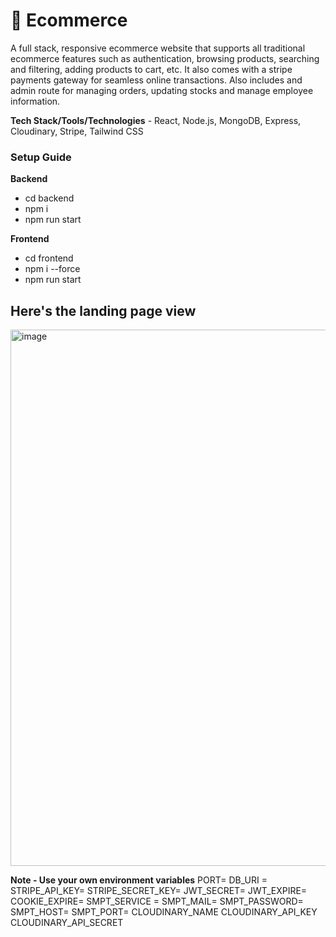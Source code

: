 
# 🛒 Ecommerce

A full stack, responsive ecommerce website that supports all traditional ecommerce features such as authentication, browsing products, searching and filtering, adding products to cart, etc. It also comes with a stripe payments gateway for seamless online transactions. Also includes and admin route for managing orders, updating stocks and manage employee information.

**Tech Stack/Tools/Technologies** - React, Node.js, MongoDB, Express, Cloudinary, Stripe, Tailwind CSS

### Setup Guide

**Backend**
- cd backend
- npm i
- npm run start

**Frontend**
- cd frontend
- npm i --force
- npm run start


## Here's the landing page view

<img width="1894" height="858" alt="image" src="https://github.com/user-attachments/assets/3c83da75-c5b7-4c3d-a488-eb36cfdc0a14" />


**Note - Use your own environment variables**
PORT=
DB_URI =
STRIPE_API_KEY=
STRIPE_SECRET_KEY=
JWT_SECRET=
JWT_EXPIRE=
COOKIE_EXPIRE=
SMPT_SERVICE =
SMPT_MAIL=
SMPT_PASSWORD=
SMPT_HOST=
SMPT_PORT=
CLOUDINARY_NAME
CLOUDINARY_API_KEY
CLOUDINARY_API_SECRET

